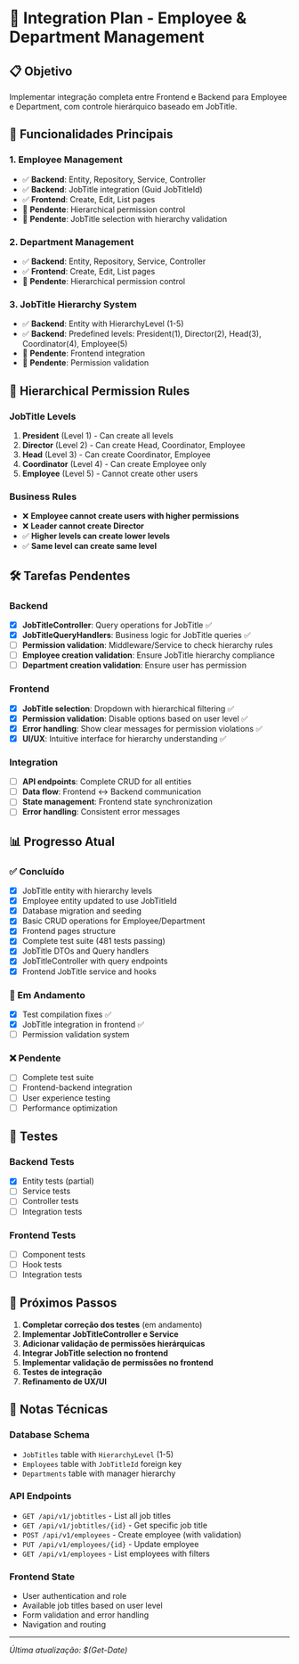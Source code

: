 # 🚀 **Integration Plan - Employee & Department Management**

## 📋 **Objetivo**
Implementar integração completa entre Frontend e Backend para Employee e Department, com controle hierárquico baseado em JobTitle.

## 🎯 **Funcionalidades Principais**

### **1. Employee Management**
- ✅ **Backend**: Entity, Repository, Service, Controller
- ✅ **Backend**: JobTitle integration (Guid JobTitleId)
- ✅ **Frontend**: Create, Edit, List pages
- 🔄 **Pendente**: Hierarchical permission control
- 🔄 **Pendente**: JobTitle selection with hierarchy validation

### **2. Department Management**
- ✅ **Backend**: Entity, Repository, Service, Controller
- ✅ **Frontend**: Create, Edit, List pages
- 🔄 **Pendente**: Hierarchical permission control

### **3. JobTitle Hierarchy System**
- ✅ **Backend**: Entity with HierarchyLevel (1-5)
- ✅ **Backend**: Predefined levels: President(1), Director(2), Head(3), Coordinator(4), Employee(5)
- 🔄 **Pendente**: Frontend integration
- 🔄 **Pendente**: Permission validation

## 🔐 **Hierarchical Permission Rules**

### **JobTitle Levels**
1. **President** (Level 1) - Can create all levels
2. **Director** (Level 2) - Can create Head, Coordinator, Employee
3. **Head** (Level 3) - Can create Coordinator, Employee
4. **Coordinator** (Level 4) - Can create Employee only
5. **Employee** (Level 5) - Cannot create other users

### **Business Rules**
- ❌ **Employee cannot create users with higher permissions**
- ❌ **Leader cannot create Director**
- ✅ **Higher levels can create lower levels**
- ✅ **Same level can create same level**

## 🛠️ **Tarefas Pendentes**

### **Backend**
- [x] **JobTitleController**: Query operations for JobTitle ✅
- [x] **JobTitleQueryHandlers**: Business logic for JobTitle queries ✅
- [ ] **Permission validation**: Middleware/Service to check hierarchy rules
- [ ] **Employee creation validation**: Ensure JobTitle hierarchy compliance
- [ ] **Department creation validation**: Ensure user has permission

### **Frontend**
- [x] **JobTitle selection**: Dropdown with hierarchical filtering ✅
- [x] **Permission validation**: Disable options based on user level ✅
- [x] **Error handling**: Show clear messages for permission violations ✅
- [x] **UI/UX**: Intuitive interface for hierarchy understanding ✅

### **Integration**
- [ ] **API endpoints**: Complete CRUD for all entities
- [ ] **Data flow**: Frontend ↔ Backend communication
- [ ] **State management**: Frontend state synchronization
- [ ] **Error handling**: Consistent error messages

## 📊 **Progresso Atual**

### **✅ Concluído**
- [x] JobTitle entity with hierarchy levels
- [x] Employee entity updated to use JobTitleId
- [x] Database migration and seeding
- [x] Basic CRUD operations for Employee/Department
- [x] Frontend pages structure
- [x] Complete test suite (481 tests passing)
- [x] JobTitle DTOs and Query handlers
- [x] JobTitleController with query endpoints
- [x] Frontend JobTitle service and hooks

### **🔄 Em Andamento**
- [x] Test compilation fixes ✅
- [x] JobTitle integration in frontend ✅
- [ ] Permission validation system

### **❌ Pendente**
- [ ] Complete test suite
- [ ] Frontend-backend integration
- [ ] User experience testing
- [ ] Performance optimization

## 🧪 **Testes**

### **Backend Tests**
- [x] Entity tests (partial)
- [ ] Service tests
- [ ] Controller tests
- [ ] Integration tests

### **Frontend Tests**
- [ ] Component tests
- [ ] Hook tests
- [ ] Integration tests

## 🚀 **Próximos Passos**

1. **Completar correção dos testes** (em andamento)
2. **Implementar JobTitleController e Service**
3. **Adicionar validação de permissões hierárquicas**
4. **Integrar JobTitle selection no frontend**
5. **Implementar validação de permissões no frontend**
6. **Testes de integração**
7. **Refinamento de UX/UI**

## 📝 **Notas Técnicas**

### **Database Schema**
- `JobTitles` table with `HierarchyLevel` (1-5)
- `Employees` table with `JobTitleId` foreign key
- `Departments` table with manager hierarchy

### **API Endpoints**
- `GET /api/v1/jobtitles` - List all job titles
- `GET /api/v1/jobtitles/{id}` - Get specific job title
- `POST /api/v1/employees` - Create employee (with validation)
- `PUT /api/v1/employees/{id}` - Update employee
- `GET /api/v1/employees` - List employees with filters

### **Frontend State**
- User authentication and role
- Available job titles based on user level
- Form validation and error handling
- Navigation and routing

---
*Última atualização: $(Get-Date)*
